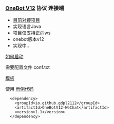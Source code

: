 ### [OneBot V12](https://12.onebot.dev/) 协议 连接端

- [目前对接项目](https://github.com/JustUndertaker/ComWeChatBotClient)
- 实现语言Java
- 项目仅支持正向ws
- onebot版本v12
- 实现中..

[如何启动](https://github.com/gdpl2112/onebotv12-client/blob/master/src/test/java/test.java)

需要配置文件
conf.txt

[模板](https://github.com/gdpl2112/onebotv12-client/blob/master/conf_template.txt)

使用 [示例代码](https://github.com/gdpl2112/onebotv12-client/blob/master/src/test/java/test.java)

```
  <dependency>  
    <groupId>io.github.gdpl2112</groupId>
    <artifactId>OneBotV12-WeChat</artifactId>
    <version>1.1</version>
  </dependency>
```


